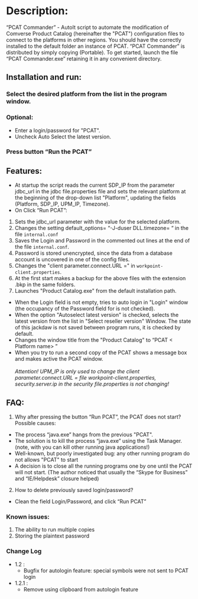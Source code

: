 # Description:
“PCAT Commander” - AutoIt script to automate the modification of Comverse Product Catalog (hereinafter the "PCAT") configuration files to connect to the platforms in other regions.
You should have the correctly installed to the default folder an instance of PCAT.
“PCAT Commander” is distributed by simply copying (Portable). To get started, launch the file “PCAT Commander.exe” retaining it in any convenient directory.
## Installation and run:
### Select the desired platform from the list in the program window.
### Optional:
* Enter a login/password for "PCAT".
* Uncheck Auto Select the latest version.
### Press button “Run the PCAT”

## Features:
* At startup the script reads the current SDP_IP from the parameter jdbc_url in the jdbc file.properties file and sets the relevant platform at the beginning of the drop-down list "Platform", updating the fields (Platform, SDP_IP, UPM_IP, Timezone).<br>
* On Click “Run PCAT”:
1. Sets the jdbc_url parameter with the value for the selected platform.
2. Changes the setting default_options= “-J-duser DLL.timezone= “ in the file `internal.conf`
 3. Saves the Login and Password in the commented out lines at the end of the file `internal.conf`.
1. Password is stored unencrypted, since the data from a database account is uncovered in one of the config files.
4. Changes the "client parameter.connect.URL =" in  `workpoint-client.properties`.
5. At the first start makes a backup for the above files with the extension .bkp in the same folders.
6. Launches "Product Catalog.exe" from the default installation path.
* When the Login field is not empty,  tries to auto login in "Login" window (the occupancy of the Password field for is not checked).
* When the option "Autoselect latest version" is checked, selects the latest version from the list in "Select reseller version" Window.
The state of this jackdaw is not saved between program runs, it is checked by default.
* Changes the window title from the "Product Catalog" to  “PCAT < Platform name> <Timezone>”
* When you try to run a second copy of the PCAT shows a message box and makes active the PCAT window.
</br></br>
*Attention! UPM_IP is only used to change the client parameter.connect.URL = file workpoint-client.properties,
security.server.ip in the security file.properties is not changing!*

## FAQ:
1. Why after pressing the button “Run PCAT”, the PCAT does not start? Possible causes:
* The process “java.exe” hangs from the previous "PCAT".
* The solution is to kill the process “java.exe” using the Task Manager. (note, with you can kill other running java applications!)
 * Well-known, but poorly investigated bug: any other running program do not allows "PCAT" to start
* A decision is to close all the running programs one by one until the PCAT will not start. (The author noticed that usually the “Skype for Business” and “IE/Helpdesk” closure helped)
2. How to delete previously saved login/password?
* Clean the field Login/Password, and click “Run PCAT”

### Known issues:
1. The ability to run multiple copies
2. Storing the plaintext password

### Change Log
* 1.2 :
	* Bugfix for autologin feature: special symbols were not sent to PCAT login
* 1.2.1 :
	* Remove using clipboard from autologin feature
